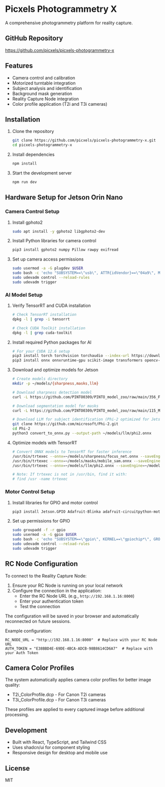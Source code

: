 
# Picxels Photogrammetry X

A comprehensive photogrammetry platform for reality capture.

## GitHub Repository

https://github.com/picxels/picxels-photogrammetry-x

## Features

- Camera control and calibration
- Motorized turntable integration
- Subject analysis and identification
- Background mask generation
- Reality Capture Node integration
- Color profile application (T2i and T3i cameras)

## Installation

1. Clone the repository
   ```bash
   git clone https://github.com/picxels/picxels-photogrammetry-x.git
   cd picxels-photogrammetry-x
   ```

2. Install dependencies
   ```bash
   npm install
   ```

3. Start the development server
   ```bash
   npm run dev
   ```

## Hardware Setup for Jetson Orin Nano

### Camera Control Setup

1. Install gphoto2
   ```bash
   sudo apt install -y gphoto2 libgphoto2-dev
   ```

2. Install Python libraries for camera control
   ```bash
   pip3 install gphoto2 numpy Pillow rawpy exifread
   ```

3. Set up camera access permissions
   ```bash
   sudo usermod -a -G plugdev $USER
   sudo bash -c 'echo "SUBSYSTEM==\"usb\", ATTR{idVendor}==\"04a9\", MODE=\"0666\"" > /etc/udev/rules.d/51-canon-cameras.rules'
   sudo udevadm control --reload-rules
   sudo udevadm trigger
   ```

### AI Model Setup

1. Verify TensorRT and CUDA installation
   ```bash
   # Check TensorRT installation
   dpkg -l | grep -i tensorrt

   # Check CUDA Toolkit installation  
   dpkg -l | grep cuda-toolkit
   ```

2. Install required Python packages for AI
   ```bash
   # For your CUDA 12.6 setup
   pip3 install torch torchvision torchaudio --index-url https://download.pytorch.org/whl/nv-tensorrt-cu126
   pip3 install onnx onnxruntime-gpu scikit-image transformers opencv-python-headless
   ```

3. Download and optimize models for Jetson
   ```bash
   # Create models directory
   mkdir -p ~/models/{sharpness,masks,llm}

   # Download sharpness detection model
   curl -L https://github.com/PINTO0309/PINTO_model_zoo/raw/main/356_FocusNet/model/FocusNet_480x384_float32.onnx -o ~/models/sharpness/focus_net.onnx

   # Download segmentation model for masks
   curl -L https://github.com/PINTO0309/PINTO_model_zoo/raw/main/115_MobileSAM/model/mobile_sam_predictor_quantized.onnx -o ~/models/masks/mobile_sam.onnx

   # Download LLM for subject identification (Phi-2 optimized for Jetson)
   git clone https://github.com/microsoft/Phi-2.git
   cd Phi-2
   python3 convert_to_onnx.py --output-path ~/models/llm/phi2.onnx
   ```

4. Optimize models with TensorRT
   ```bash
   # Convert ONNX models to TensorRT for faster inference
   /usr/bin/trtexec --onnx=~/models/sharpness/focus_net.onnx --saveEngine=~/models/sharpness/focus_net.trt
   /usr/bin/trtexec --onnx=~/models/masks/mobile_sam.onnx --saveEngine=~/models/masks/mobile_sam.trt
   /usr/bin/trtexec --onnx=~/models/llm/phi2.onnx --saveEngine=~/models/llm/phi2.trt

   # Note: If trtexec is not in /usr/bin, find it with:
   # find /usr -name trtexec
   ```

### Motor Control Setup

1. Install libraries for GPIO and motor control
   ```bash
   pip3 install Jetson.GPIO Adafruit-Blinka adafruit-circuitpython-motorkit
   ```

2. Set up permissions for GPIO
   ```bash
   sudo groupadd -f -r gpio
   sudo usermod -a -G gpio $USER
   sudo bash -c 'echo "SUBSYSTEM==\"gpio\", KERNEL==\"gpiochip*\", GROUP=\"gpio\", MODE=\"0660\"" > /etc/udev/rules.d/99-gpio.rules'
   sudo udevadm control --reload-rules
   sudo udevadm trigger
   ```

## RC Node Configuration

To connect to the Reality Capture Node:

1. Ensure your RC Node is running on your local network
2. Configure the connection in the application:
   - Enter the RC Node URL (e.g., `http://192.168.1.16:8000`)
   - Enter your authentication token
   - Test the connection

The configuration will be saved in your browser and automatically reconnected on future sessions.

Example configuration:
```
RC_NODE_URL = "http://192.168.1.16:8000"  # Replace with your RC Node URL
AUTH_TOKEN = "E38BBD4E-69DE-4BCA-ADCB-98B8614CD6A7"  # Replace with your Auth Token
```

## Camera Color Profiles

The system automatically applies camera color profiles for better image quality:

- T2i_ColorProfile.dcp - For Canon T2i cameras
- T3i_ColorProfile.dcp - For Canon T3i cameras

These profiles are applied to every captured image before additional processing.

## Development

- Built with React, TypeScript, and Tailwind CSS
- Uses shadcn/ui for component styling
- Responsive design for desktop and mobile use

## License

MIT
